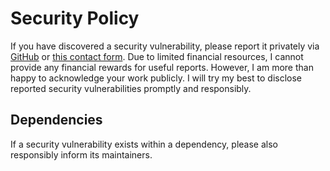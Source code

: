 # Security Policy
If you have discovered a security vulnerability, please report it privately via [GitHub](https://github.com/schizoidnightmares/jekyll-theme-schizoid/security/advisories/new) or [this contact form](https://tally.so/r/mOaDRp). Due to limited financial resources, I cannot provide any financial rewards for useful reports. However, I am more than happy to acknowledge your work publicly. I will try my best to disclose reported security vulnerabilities promptly and responsibly.

## Dependencies
If a security vulnerability exists within a dependency, please also responsibly inform its maintainers.
